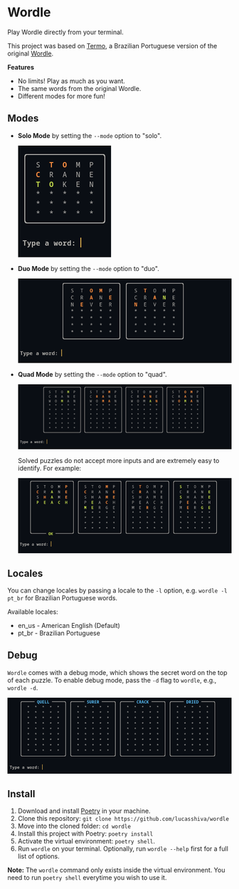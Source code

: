 # Wordle
Play Wordle directly from your terminal.

This project was based on [Termo](https://term.ooo), a Brazilian Portuguese version of the original [Wordle](https://www.nytimes.com/games/wordle/index.html). 

**Features**
- No limits! Play as much as you want.
- The same words from the original Wordle.
- Different modes for more fun!


## Modes
- **Solo Mode** by setting the `--mode` option to "solo".

    ![solo-mode](imgs/solo-mode.png)

- **Duo Mode** by setting the `--mode` option to "duo".

    ![duo-mode](imgs/duo-mode.png)

- **Quad Mode** by setting the `--mode` option to "quad".

    ![quad-mode](imgs/quad-mode.png)

    Solved puzzles do not accept more inputs and are extremely easy to identify. For example:

    ![A solved puzzle in quad mode](imgs/quad-mode-solved.png)

## Locales
You can change locales by passing a locale to the `-l` option, e.g. `wordle -l pt_br` for Brazilian Portuguese words.

Available locales:
- en_us - American English (Default)
- pt_br - Brazilian Portuguese


## Debug
`Wordle` comes with a debug mode, which shows the secret word on the top of each puzzle. To enable debug mode, pass the `-d` flag to `wordle`, e.g., `wordle -d`.

![Quad Mod with debug turned on](imgs/quad-mode-with-debug.png)


## Install
1. Download and install [Poetry](https://python-poetry.org/) in your machine.
2. Clone this repository: `git clone https://github.com/lucasshiva/wordle`
3. Move into the cloned folder: `cd wordle`
4. Install this project with Poetry: `poetry install`
5. Activate the virtual environment: `poetry shell`.
6. Run `wordle` on your terminal. Optionally, run `wordle --help` first for a full list of options.

**Note:** The `wordle` command only exists inside the virtual environment. You need to run `poetry shell` everytime you wish to use it.

